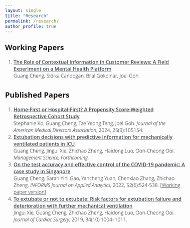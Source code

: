 ```yaml
---
layout: single
title: "Research"
permalink: /research/
author_profile: true
---
```


<style>
@import url('https://fonts.googleapis.com/css2?family=Open+Sans&display=swap');
@import url('https://fonts.googleapis.com/css2?family=Open+Sans:wght@500&display=swap');
@import url('https://fonts.googleapis.com/css2?family=Open+Sans:wght@600&display=swap');
</style>
<!-- <body style="font-family: sans-serif; font-size: 9pt;"> -->
<body style="font-family: Open Sans; font-weight: 300; font-style: light; font-size: 12pt;">



<h2 style="margin-top: 1em;">Working Papers</h2>
<ol style="margin-top: 0em; margin-bottom: 1.2em;">
	<li><a href="https://ssrn.com/abstract=4956298" target="_blank" style="color: rgb(73, 78, 82); font-weight: 600">The Role of Contextual Information in Customer Reviews: A Field Experiment on a Mental Health Platform</a><br>
	Guang Cheng, Sidika Candogan, Bilal Gokpinar, Joel Goh.</li>
	<!--  -->
</ol>



<h2>Published Papers</h2>
<ol style="margin-top: 0em; margin-bottom: 1.2em;">
	<li><a href="https://doi.org/10.1016/j.jamda.2024.105154" target="_blank" style="color: rgb(73, 78, 82); font-weight: 600">Home-First or Hospital-First? A Propensity Score-Weighted Retrospective Cohort Study</a><br>
	Stephanie Ko, Guang Cheng, Tze Yeong Teng, Joel Goh. 
	<i>Journal of the American Medical Directors Association</i>, 2024, 25(9):105154.</li>
	<!--  -->
	<li><a href="https://ssrn.com/abstract=3397530" target="_blank" style="color: rgb(73, 78, 82); font-weight: 600">Extubation decisions with predictive information for mechanically ventilated patients in ICU</a><br>
	Guang Cheng, Jingui Xie, Zhichao Zheng, Haidong Luo, Oon-Cheong Ooi. 
	<i>Management Science, Forthcoming.</i></li>
	<!--  -->
	<li><a href="https://pubsonline.informs.org/doi/abs/10.1287/inte.2022.1117" target="_blank" style="color: rgb(73, 78, 82); font-weight: 600">On the test accuracy and effective control of the COVID-19 pandemic: A case study in Singapore</a><br>
	Guang Cheng, Sarah Yini Gao, Yancheng Yuan, Chenxiao Zhang, Zhichao Zheng. 
	<i>INFORMS Journal on Applied Analytics</i>, 2022, 52(6):524-538. [<a href="https://ssrn.com/abstract=3955828" target="_blank">Working paper version</a>]</li>
	<!--  -->
	<li><a href="https://onlinelibrary.wiley.com/doi/abs/10.1111/jocs.14189" target="_blank" style="color: rgb(73, 78, 82); font-weight: 600">To extubate or not to extubate: Risk factors for extubation failure and deterioration with further mechanical ventilation</a><br>
	Jingui Xie, Guang Cheng, Zhichao Zheng, Haidong Luo, Oon-Cheong Ooi. 
	<i>Journal of Cardiac Surgery</i>, 2019, 34(10):1004–1011.</li>
</ol>



<!-- 
<h2 style="margin-top: 1em;">Working in Progress</h2>
<ol style="margin-top: 0em; margin-bottom: 1.2em;">
	<li><b>The Impact of Introducing Release Times for Operating Rooms on Surgery Waiting Times</b><br> 
	Guang Cheng, Joshua M. Hagood, Ryan L. Melvin, Adam F. Kohutnicki, Mitchell H. Tsai, Joel Goh.</li>
</ol> 
-->


</body>